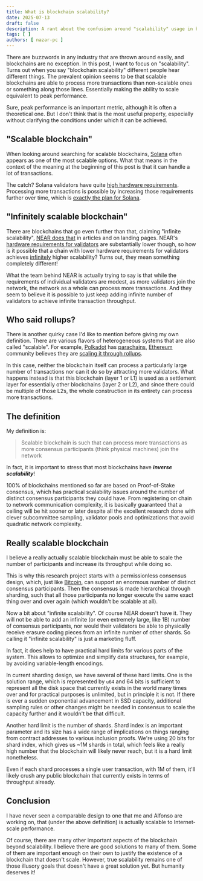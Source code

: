```yaml
---
title: What is blockchain scalability?
date: 2025-07-13
draft: false
description: A rant about the confusion around "scalability" usage in blockchain space
tags: [ ]
authors: [ nazar-pc ]
---
```


There are buzzwords in any industry that are thrown around easily, and blockchains are no exception. In this post, I
want to focus on "scalability". Turns out when you say "blockchain scalability" different people hear different things.
The prevalent opinion seems to be that scalable blockchains are able to process more transactions than non-scalable ones
or something along those lines. Essentially making the ability to scale equivalent to peak performance.

Sure, peak performance is an important metric, although it is often a theoretical one. But I don't think that is the
most useful property, especially without clarifying the conditions under which it can be achieved.

<!--more-->

## "Scalable blockchain"

When looking around searching for scalable blockchains, [Solana] often appears as one of the most scalable options. What
that means in the context of the meaning at the beginning of this post is that it can handle a lot of transactions.

[Solana]: https://solana.com/

The catch? Solana validators have quite [high hardware requirements]. Processing more transactions is possible by
increasing those requirements further over time, which is [exactly the plan for Solana].

[high hardware requirements]: https://docs.anza.xyz/operations/requirements/

[exactly the plan for Solana]: https://solanacompass.com/learn/Lightspeed/solanas-ultimate-vision-anatoly-yakovenko#:~:text=How%20does%20Solana%20approach%20scalability%20differently%20from%20other%20blockchains

## "Infinitely scalable blockchain"

There are blockchains that go even further than that, claiming "infinite scalability", [NEAR does that] in articles and
on landing pages. NEAR's [hardware requirements for validators] are substantially lower though, so how is it possible
that a chain with lower hardware requirements for validators achieves [infinitely] higher scalability? Turns out, they
mean something completely different!

[NEAR does that]: https://medium.com/nearprotocol/how-nears-simple-nightshade-gives-dapps-infinite-scalability-433188d2ef1e

[hardware requirements for validators]: https://near-nodes.io/validator/hardware-validator

[infinitely]: https://factmyth.com/factoids/there-are-different-types-of-infinity/

What the team behind NEAR is actually trying to say is that while the requirements of individual validators are modest,
as more validators join the network, the network as a whole can process more transactions. And they seem to believe it
is possible to just keep adding infinite number of validators to achieve infinite transaction throughput.

## Who said rollups?

There is another quirky case I'd like to mention before giving my own definition. There are various flavors of
heterogeneous systems that are also called "scalable". For example, [Polkadot] has [parachains], [Ethereum] community
believes they are [scaling it through rollups].

[Polkadot]: https://polkadot.com/

[parachains]: https://wiki.polkadot.network/learn/learn-parachains/

[Ethereum]: https://ethereum.org/

[scaling it through rollups]: https://ethereum.org/roadmap/scaling/

In this case, neither the blockchain itself can process a particularly large number of transactions nor can it do so by
attracting more validators. What happens instead is that this blockchain (layer 1 or L1) is used as a settlement layer
for essentially other blockchains (layer 2 or L2), and since there could be multiple of those L2s, the whole
construction in its entirety can process more transactions.

## The definition

My definition is:
> Scalable blockchain is such that can process more transactions as more consensus participants (think physical
> machines) join the network

In fact, it is important to stress that most blockchains have **_inverse scalability_**!

100% of blockchains mentioned so far are based on Proof-of-Stake consensus, which has practical scalability issues
around the number of distinct consensus participants they could have. From registering on chain to network communication
complexity, it is basically guaranteed that a ceiling will be hit sooner or later despite all the excellent research
done with clever subcommittee sampling, validator pools and optimizations that avoid quadratic network complexity.

## Really scalable blockchain

I believe a really actually scalable blockchain must be able to scale the number of participants and increase its
throughput while doing so.

This is why this research project starts with a permissionless consensus design, which, just like [Bitcoin], can support
an enormous number of distinct consensus participants. Then the consensus is made hierarchical through sharding, such
that all those participants no longer execute the same exact thing over and over again (which wouldn't be scalable at
all).

[Bitcoin]: https://bitcoin.org/

Now a bit about "infinite scalability". Of course NEAR doesn't have it. They will not be able to add an infinite (or
even extremely large, like 1B) number of consensus participants, nor would their validators be able to physically
receive erasure coding pieces from an infinite number of other shards. So calling it "infinite scalability" is just a
marketing fluff.

In fact, it does help to have practical hard limits for various parts of the system. This allows to optimize and
simplify data structures, for example, by avoiding variable-length encodings.

In current sharding design, we have several of these hard limits. One is the solution range, which is represented by
`u64` and 64 bits is sufficient to represent all the disk space that currently exists in the world many times over and
for practical purposes is unlimited, but in principle it is not. If there is ever a sudden exponential advancement in
SSD capacity, additional sampling rules or other changes might be needed in consensus to scale the capacity further and
it wouldn't be that difficult.

Another hard limit is the number of shards. Shard index is an important parameter and its size has a wide range of
implications on things ranging from contract addresses to various inclusion proofs. We're using 20 bits for shard index,
which gives us ~1M shards in total, which feels like a really high number that the blockchain will likely never reach,
but it is a hard limit nonetheless.

Even if each shard processes a single user transaction, with 1M of them, it'll likely crush any public blockchain that
currently exists in terms of throughput already.

## Conclusion

I have never seen a comparable design to one that me and Alfonso are working on, that (under the above definition) is
actually scalable to Internet-scale performance.

Of course, there are many other important aspects of the blockchain beyond scalability. I believe there are good
solutions to many of them. Some of them are important enough on their own to justify the existence of a blockchain that
doesn't scale. However, true scalability remains one of those illusory goals that doesn't have a great solution yet. But
humanity deserves it!
